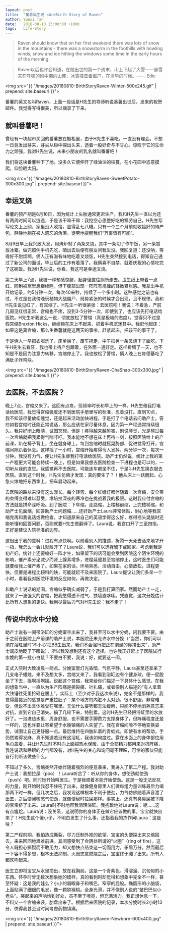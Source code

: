```yaml
---
layout: post
title:  "番薯诞生记 <br>Birth Story of Raven"
author: Yuexi Tan
date:   2018-08-10 15:00:00 +1000
tags:   Life-Story
---
```


> Raven should know that on her first weekend there was lots of snow in the mountains - there was a snowstorm in the foothills with howling winds, snow and ice hitting the windows some time in the early hours of the morning.

> Raven以后也许会知道，在她出世的第一个周末，山上下起了大雪——暴雪夹在呼啸的风中袭向山麓，冰雪撞击着窗户，在清早的时候。—— Edie

<img src="{{ "/images/20180810-BirthStoryRaven-Winter-500x245.gif" | prepend: site.baseurl }}">

番薯的英文名叫Raven，上面一段话是H先生的导师听说番薯出世后，发来的祝贺邮件。我觉得写得很美，所以摘录了下来。

## 就叫番薯吧！

曾经有一块超市买回的番薯放在橱柜里，由于H先生不喜吃，一直没有理会。不想一日竟发出芽来，芽尖从柜中探出头来，透着一股好奇与不甘心。惊叹于它的生命力之顽强，我对H先生说，未来小朋友的乳名就叫番薯吧！

我们将这块番薯种下了地，没多久它便伸开了绿油油的枝蔓，在小花园中恣意摸爬，仰脸晒太阳。

<img src="{{ "/images/20180810-BirthStoryRaven-SweetPotato-300x300.jpg" | prepend: site.baseurl }}">

## 幸运叉烧

番薯的预产期是8月16日，因为统计上头胎通常更迟生产，我和H先生一直以为还有两周时间可以逍遥，于是该干嘛干嘛：我挖空心思整好吃的犒劳自己，H先生写写论文上上网，家里没人收拾，显得乱七八糟。只有一个三个月前就收拾好的待产包，静静地躺在被人遗忘的角落，徒劳地提醒我们“万事皆有可能”。

8月9日早上我兴致大发，用烤炉制了两条叉烧，其中一条切了作午饭，另一条暂放冰箱。做完照例手机先吃，晒出去后便有朋友问我生没。我回复道：还没呐，等得好不耐烦啊。俩人正有滋有味地吃着叉烧饭，H先生突然接到电话，得知自己通过了新公司的面试，毕业后的工作有着落了。我俩喜不自禁，就着庆祝的心情吃完了这碗饭。我对H先生说，你看，我这可是幸运叉烧。

第二天早上7点，我被一种预感惊醒，起身径直往厕所走去。卫生纸上带着一点红。回到被窝里想继续睡，但下腹部出现一阵阵有规律的轻微紧张感。我拿出手机开始记录，约5分钟一次，每次40来秒，持续了一个多小时。这种感觉之前也有过，不过是在我傍晚玩植物大战僵尸、局势紧张的时候才会出现，且不规律。我和H先生说见红了，有宫缩了。H先生一听很紧张：去医院吧！我说：不着急，产前几周见红很正常，宫缩也不疼，没到3-5分钟一次，即使到了，也应该先打电话给医院。H先生听我这么一说，彻底放松了警惕（真是极端的态度），觉得只不过是假宫缩Braxton Hicks，继续赖在床上不起来，抓着手机沉迷其中。我赶他起床：如果这是真宫缩，那么生番薯就是这两天的事啦，赶紧起床，把该干的事干了。

于是俩人一早把衣服洗了，床单换了，废车拖走，中午把另一条叉烧下了面吃。下午H先生去看牙，我也带上待产包跟着，在外面一通好走。这样折腾了一天，也不知是不是因为注意力转移，宫缩停止了。我也放松了警惕，俩人晚上在肯德基吃了满肚子炸鸡块。

<img src="{{ "/images/20180810-BirthStoryRaven-ChaShao-300x300.jpg" | prepend: site.baseurl }}">

## 去医院，不去医院？

晚上7点，宫缩又来了。这回有点疼，但频率时长和早上的一样。H先生催我打电话给医院，我觉得宫缩强度还不到医院手册里写的标准，忍着没打。直到10点，我不知该尽量放松睡觉，还是起来活动加快进程，于是打了个电话去问助产士。答曰如若宫缩时还能正常说话，那么应该在家尽量休息，因为第一产程通常持续很久。我只好闭上眼睛，试图冥想。但是！疼得越来越厉害，别说睡觉，光是熬过每一次宫缩就把我累得气喘吁吁。我本能地不想在床上再待一刻，按照医院给上的产前课，趴在椅子背上，坐在健身球上，每到宫缩时就摇晃胯部、促进盆骨打开，宫缩间隙趴着休息。这样摇了一小时，宫缩开始疼得令人发抖，两分钟一次，每次一分钟。我没有力气，便让H先生替我打电话给医院。助产士仍然说，统计上我的第一产程更大可能会持续一晚上，但是如果我想去医院检查一下进程也是可以的，一切听从我的直觉。我感觉再不去医院，可能连车都坐不住，于是叫H先生换衣服去医院。直到这个时候，H先生仿佛才发现：真的要生了？！他从床上一跃而起，心急火燎地把东西拿上，把车启动起来。

去医院的路从来没有这么漫长。每个转弯、每个红绿灯都伴随着一次宫缩，安全带的束缚变得难以忍受，堪培拉深夜的寒冷也在挑战着我的极限。这时我应付宫缩的方法就是拼命深呼吸。到了医院：下车缩，走路缩，上楼梯前缩，上完楼梯缩，和助产士见面缩，回答助产士问题缩……还好助产士Laura非常体贴，耐心地等我宫缩完再和我说话或做检查。才知道原来自己的英语学得这么好，疼得摇头晃脑时还能听懂和回答问题，否则就要H先生做翻译了。Laura说，我宫口开了三至四指，正好是建议入院标准的边界。

这很出乎我的意料：进程有点快啊。以前看别人的描述，折腾一天死去活来地才开一指，我怎么一会儿就敞开了？Laura说，我们可以选择留下或回家。考虑到我是初产妇，统计上还要缩好一阵才生，如果留下的话可能会受到医院这个陌生环境的影响，催产素分泌减少而肾上腺素增多，进程延缓甚至宫缩停止，这时医生们可能就要给我上催产素了。如果在家的话，环境熟悉，活动自由，心情放松，进程更快，但要是进程比预料的快，可能就赶不及来医院了。Laura提议让我们多呆一个小时，看看我对医院环境的反应如何，再做决定。

和助产士说话的期间，宫缩似乎确实减弱了，于是我打算回家。然而助产士一走，就来了一波强大的宫缩，把我憋得透不过气、扶墙直哆嗦。凭直觉，这次分娩估计比所有人想象的更快。我用尽最后力气对H先生说：我不走了！

## 传说中的水中分娩

助产士说有一间带浴缸的分娩室空出来了，我甚至可以水中分娩，问我要不要。由于之前在医院上产前课的助产士说，本医院还未允许水中分娩（“当然，你们可以泡在浴缸里时‘不小心’把BB生出来，我们不会强行把正在泡澡的你捞出来”，助产士调皮地眨了下眼说），所以我没想到还有这个选择。也许我正好赶上了医院试行水娩的第一批小白鼠？不要白不要，我说：好，就要这一间。

正式入院时大致凌晨一两点。分娩室里灯光昏暗，气氛平静，Laura甚至还拿来了几支电子蜡烛。来不及想太多，宫缩又来了，我看到浴缸边有个健身球，便一屁股坐了下去，摇啊摇啊摇。说起这个宫缩，我来给你们描述一下具体什么感觉。在我的想象当中，一直以为生产阵痛是撕裂痛、针扎痛，或者像别人描述的“有人拿着大铁锤往死里抡砸在腰上”。实际上（至少对于我这次来说），完全不是那样的。我觉得最接近的感觉是严重拉肚子：某个地方的内脏不太对劲，很不舒服，非常难受，但说不出具体难受在哪里。无论什么姿势都无法缓解，只能不停地消耗意志来对抗，直到它自己消失。搞了几轮下来，特别累。这时H先生已经把浴缸里的水放好了。一泡进热水里，周身舒服，也不需要手脚费力支撑身体了，但阵痛程度还是一样的，这也许要让寄希望于水娩镇痛的人失望了。我在宫缩间隙不停地变换姿势，试图让自己更舒服一点。最后维持在四肢趴着的青蛙式。即使有水的帮助，手仍然累得发麻，真不知道若没有这浴缸，我该如何度过。露在水面上的身体部位用毛巾盖着，并让H先生时不时向上面招热水保暖。由于全部精力都用来对抗阵痛，我连说话和睁眼的力气都没有，对H先生的关心和询问毫不理睬，可怜的家伙只能自行判断该做些什么。

不知过了多久，宫缩突然开始伴随着强烈的便意袭来，我进入了第二产程。我对助产士说：我想拉屎（poo）！Laura听岔了：听从你的身体，想使劲就使劲（push）吧。同时她开始叫医生。于是我顺着本能开始使劲。这是一股无法反抗的力量，刚开始时我忍不住吼了出来，就像健身房里人们做每组力量训练最后力竭那两下时一样。但几次之后，我发现这样根本不利于使劲，力气仿佛随着声音泄了出去，之后便闭嘴憋气使劲，就像便秘时拉屎那样。事实上，还真有臭臭屎被下降的宝宝挤了出来。Laura时不时地帮我清理浴缸。我抱歉地对Laura说：呃……这有点尴尬。Laura说：没关系，这说明你的身体正在做它应该做的事，宝宝就快出来了！H先生这个傻小子，不明白发生了什么事，还指着我的杰作问Laura：这是啥？

第二产程前期，我怕造成撕裂，尽力压制外推的欲望。宝宝的头便探出来又缩回去，来来回回地艰难前进。其间感受到了会阴处所谓的“火圈”（ring of fire），这令人既担心撕裂而不敢用力，却又想快点结束这一切而用力，矛盾万分。然而最后一下容不得多想，根本无法抑制，火圈恣意燃烧之后，宝宝终于蹦了出来。所有人都欢呼起来。

医生立即将宝宝从水里捞出，放在我胸前。这是一个青紫色、滑溜溜、沉甸甸的小东西。怀孕时曾无数次想象她的模样，真的看到时却觉得和想象中完全不一样，甚至怀疑：这是我的娃么？小小的眉眼鼻子和嘴巴，窄窄的屁股。椭圆形的小脑袋，上面贴满了细细的毛发，像一颗猕猴桃。全身光滑，并不像别人说的“皱巴巴似小老头”。哭起来的声响恰到好处，虽不至于嘹亮，但充满活力。我正想休息一下，不料又一个宫缩来袭，胎盘出来了。根据后来医院的记录，本次分娩时长2小时13分，快得我甚至没时间考虑药物镇痛。

<img src="{{ "/images/20180810-BirthStoryRaven-Newborn-600x400.jpg" | prepend: site.baseurl }}">
